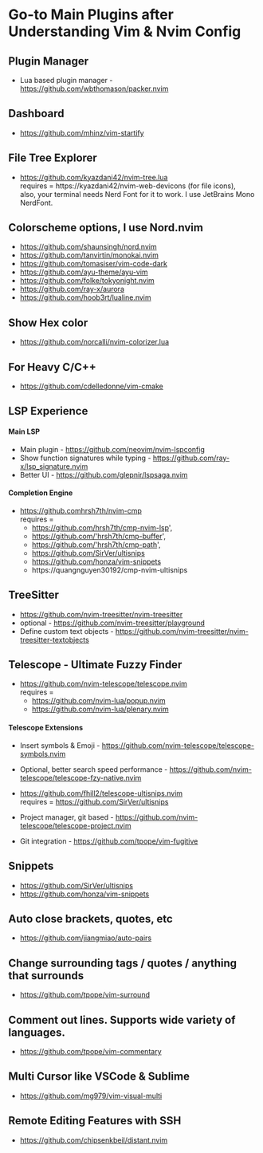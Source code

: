 # Go-to Main Plugins after Understanding Vim & Nvim Config
## Plugin Manager
- Lua based plugin manager - https://github.com/wbthomason/packer.nvim

## Dashboard
- https://github.com/mhinz/vim-startify

## File Tree Explorer
- https://github.com/kyazdani42/nvim-tree.lua  
    requires = https://kyazdani42/nvim-web-devicons (for file icons),  
    also, your terminal needs Nerd Font for it to work. I use JetBrains Mono NerdFont.

## Colorscheme options, I use Nord.nvim
- https://github.com/shaunsingh/nord.nvim
- https://github.com/tanvirtin/monokai.nvim
- https://github.com/tomasiser/vim-code-dark
- https://github.com/ayu-theme/ayu-vim
- https://github.com/folke/tokyonight.nvim
- https://github.com/ray-x/aurora
- https://github.com/hoob3rt/lualine.nvim

## Show Hex color
- https://github.com/norcalli/nvim-colorizer.lua

## For Heavy C/C++
- https://github.com/cdelledonne/vim-cmake

## LSP Experience
#### Main LSP
- Main plugin - https://github.com/neovim/nvim-lspconfig
- Show function signatures while typing - https://github.com/ray-x/lsp_signature.nvim
- Better UI - https://github.com/glepnir/lspsaga.nvim

#### Completion Engine
- https://github.comhrsh7th/nvim-cmp  
  requires =
    - https://github.com/hrsh7th/cmp-nvim-lsp',
    - https://github.com/'hrsh7th/cmp-buffer',
    - https://github.com/'hrsh7th/cmp-path',
    - https://github.com/SirVer/ultisnips
    - https://github.com/honza/vim-snippets
    - https://quangnguyen30192/cmp-nvim-ultisnips

## TreeSitter
- https://github.com/nvim-treesitter/nvim-treesitter  
- optional - https://github.com/nvim-treesitter/playground
- Define custom text objects - https://github.com/nvim-treesitter/nvim-treesitter-textobjects

## Telescope - Ultimate Fuzzy Finder
- https://github.com/nvim-telescope/telescope.nvim  
  requires = 
  - https://github.com/nvim-lua/popup.nvim
  - https://github.com/nvim-lua/plenary.nvim

#### Telescope Extensions
- Insert symbols & Emoji - https://github.com/nvim-telescope/telescope-symbols.nvim
- Optional, better search speed performance - https://github.com/nvim-telescope/telescope-fzy-native.nvim
- https://github.com/fhill2/telescope-ultisnips.nvim  
  requires = https://github.com/SirVer/ultisnips
- Project manager, git based - https://github.com/nvim-telescope/telescope-project.nvim

- Git integration - https://github.com/tpope/vim-fugitive

## Snippets
- https://github.com/SirVer/ultisnips
- https://github.com/honza/vim-snippets

## Auto close brackets, quotes, etc
- https://github.com/jiangmiao/auto-pairs

## Change surrounding tags / quotes / anything that surrounds
- https://github.com/tpope/vim-surround

## Comment out lines. Supports wide variety of languages.
- https://github.com/tpope/vim-commentary

## Multi Cursor like VSCode & Sublime
- https://github.com/mg979/vim-visual-multi

## Remote Editing Features with SSH
- https://github.com/chipsenkbeil/distant.nvim
